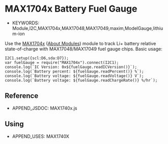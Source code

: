 <!--- Copyright (c) 2022 Gerrit Niezen. See the file LICENSE for copying permission. -->
MAX1704x Battery Fuel Gauge 
===========================

* KEYWORDS: Module,I2C,MAX1704x,MAX17048,MAX17049,maxim,ModelGauge,lithium-ion

Use the [MAX1704x](/modules/MAX1704x.js) ([About Modules](/Modules)) module to track Li+ battery relative state-of-charge with MAX17048/MAX17049 fuel gauge chips.
Basic usage:

```
I2C1.setup({scl:D6,sda:D7});
var fuelGauge = require("MAX1704x").connect(I2C1);
console.log(`IC Version: 0x${fuelGauge.readICVersion()}`);
console.log(`Battery percent: ${fuelGauge.readPercent()} %`);
console.log(`Battery voltage: ${fuelGauge.readVoltage()} V`);
console.log(`Battery voltage: ${fuelGauge.readChargeRate()} %/hr`);
```

Reference
--------------

* APPEND_JSDOC: MAX1740x.js


Using
-----

* APPEND_USES: MAX1740X